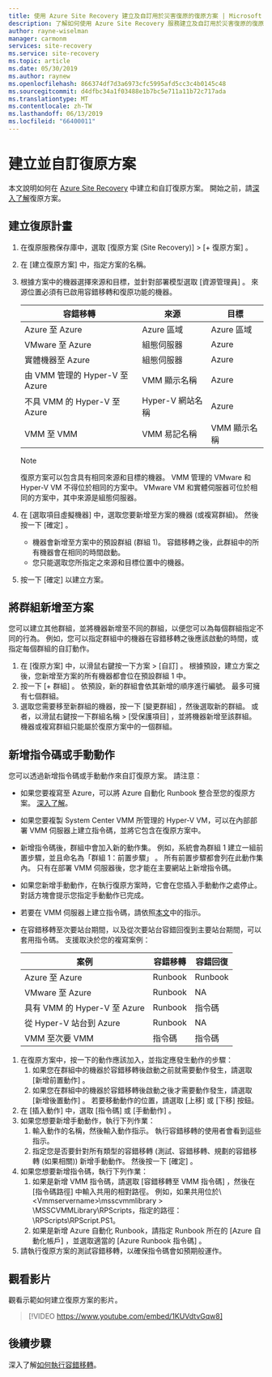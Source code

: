 ```yaml
---
title: 使用 Azure Site Recovery 建立及自訂用於災害復原的復原方案 | Microsoft Docs
description: 了解如何使用 Azure Site Recovery 服務建立及自訂用於災害復原的復原方案。
author: rayne-wiselman
manager: carmonm
services: site-recovery
ms.service: site-recovery
ms.topic: article
ms.date: 05/30/2019
ms.author: raynew
ms.openlocfilehash: 866374df7d3a6973cfc5995afd5cc3c4b0145c48
ms.sourcegitcommit: d4dfbc34a1f03488e1b7bc5e711a11b72c717ada
ms.translationtype: MT
ms.contentlocale: zh-TW
ms.lasthandoff: 06/13/2019
ms.locfileid: "66400011"
---
```

# <a name="create-and-customize-recovery-plans"></a>建立並自訂復原方案

本文說明如何在 [Azure Site Recovery](site-recovery-overview.md) 中建立和自訂復原方案。 開始之前，請[深入了解](recovery-plan-overview.md)復原方案。

## <a name="create-a-recovery-plan"></a>建立復原計畫

1. 在復原服務保存庫中，選取 [復原方案 (Site Recovery)]   > [+ 復原方案]  。
2. 在 [建立復原方案]  中，指定方案的名稱。
3. 根據方案中的機器選擇來源和目標，並針對部署模型選取 [資源管理員]  。 來源位置必須有已啟用容錯移轉和復原功能的機器。 

   **容錯移轉** | **來源** | **目標** 
   --- | --- | ---
   Azure 至 Azure | Azure 區域 |Azure 區域
   VMware 至 Azure | 組態伺服器 | Azure
   實體機器至 Azure | 組態伺服器 | Azure   
   由 VMM 管理的 Hyper-V 至 Azure  | VMM 顯示名稱 | Azure
   不具 VMM 的 Hyper-V 至 Azure | Hyper-V 網站名稱 | Azure
   VMM 至 VMM |VMM 易記名稱 | VMM 顯示名稱 

   > [!NOTE]
   > 復原方案可以包含具有相同來源和目標的機器。 VMM 管理的 VMware 和 Hyper-V VM 不得位於相同的方案中。 VMware VM 和實體伺服器可位於相同的方案中，其中來源是組態伺服器。

2. 在 [選取項目虛擬機器]  中，選取您要新增至方案的機器 (或複寫群組)。 然後按一下 [確定]  。
    - 機器會新增至方案中的預設群組 (群組 1)。 容錯移轉之後，此群組中的所有機器會在相同的時間啟動。
    - 您只能選取您所指定之來源和目標位置中的機器。 
1. 按一下 [確定]  以建立方案。

## <a name="add-a-group-to-a-plan"></a>將群組新增至方案

您可以建立其他群組，並將機器新增至不同的群組，以便您可以為每個群組指定不同的行為。 例如，您可以指定群組中的機器在容錯移轉之後應該啟動的時間，或指定每個群組的自訂動作。

1. 在 [復原方案]  中，以滑鼠右鍵按一下方案 > [自訂]  。 根據預設，建立方案之後，您新增至方案的所有機器都會位在預設群組 1 中。
2. 按一下 [+ 群組]  。 依預設，新的群組會依其新增的順序進行編號。 最多可擁有七個群組。
3. 選取您需要移至新群組的機器，按一下 [變更群組]  ，然後選取新的群組。 或者，以滑鼠右鍵按一下群組名稱 > [受保護項目]  ，並將機器新增至該群組。 機器或複寫群組只能屬於復原方案中的一個群組。


## <a name="add-a-script-or-manual-action"></a>新增指令碼或手動動作

您可以透過新增指令碼或手動動作來自訂復原方案。 請注意：

- 如果您要複寫至 Azure，可以將 Azure 自動化 Runbook 整合至您的復原方案。 [深入了解](site-recovery-runbook-automation.md)。
- 如果您要複製 System Center VMM 所管理的 Hyper-V VM，可以在內部部署 VMM 伺服器上建立指令碼，並將它包含在復原方案中。
- 新增指令碼後，群組中會加入新的動作集。 例如，系統會為群組 1 建立一組前置步驟，並且命名為「群組 1：前置步驟」  。 所有前置步驟都會列在此動作集內。 只有在部署 VMM 伺服器後，您才能在主要網站上新增指令碼。
- 如果您新增手動動作，在執行復原方案時，它會在您插入手動動作之處停止。 對話方塊會提示您指定手動動作已完成。
- 若要在 VMM 伺服器上建立指令碼，請依照[本文](hyper-v-vmm-recovery-script.md)中的指示。
- 在容錯移轉至次要站台期間，以及從次要站台容錯回復到主要站台期間，可以套用指令碼。 支援取決於您的複寫案例：
    
    **案例** | **容錯移轉** | **容錯回復**
    --- | --- | --- 
    Azure 至 Azure  | Runbook | Runbook
    VMware 至 Azure | Runbook | NA 
    具有 VMM 的 Hyper-V 至 Azure | Runbook | 指令碼
    從 Hyper-V 站台到 Azure | Runbook | NA
    VMM 至次要 VMM | 指令碼 | 指令碼

1. 在復原方案中，按一下的動作應該加入，並指定應發生動作的步驟：
    1. 如果您在群組中的機器於容錯移轉後啟動之前就需要動作發生，請選取 [新增前置動作]  。
    1. 如果您在群組中的機器於容錯移轉後啟動之後才需要動作發生，請選取 [新增後置動作]  。 若要移動動作的位置，請選取 [上移]  或 [下移]  按鈕。
2. 在 [插入動作]  中，選取 [指令碼]  或 [手動動作]  。
3. 如果您想要新增手動動作，執行下列作業：
    1. 輸入動作的名稱，然後輸入動作指示。 執行容錯移轉的使用者會看到這些指示。
    1. 指定您是否要針對所有類型的容錯移轉 (測試、容錯移轉、規劃的容錯移轉 (如果相關)) 新增手動動作。 然後按一下 [確定]  。
4. 如果您想要新增指令碼，執行下列作業：
    1. 如果是新增 VMM 指令碼，請選取 [容錯移轉至 VMM 指令碼]  ，然後在 [指令碼路徑]  中輸入共用的相對路徑。 例如，如果共用位於\\ \<Vmmservername>\msscvmmlibrary > \MSSCVMMLibrary\RPScripts，指定的路徑： \RPScripts\RPScript.PS1。
    1. 如果是新增 Azure 自動化 Runbook，請指定 Runbook 所在的 [Azure 自動化帳戶]  ，並選取適當的 [Azure Runbook 指令碼]  。
5. 請執行復原方案的測試容錯移轉，以確保指令碼會如預期般運作。

## <a name="watch-a-video"></a>觀看影片

觀看示範如何建立復原方案的影片。


> [!VIDEO https://www.youtube.com/embed/1KUVdtvGqw8]

## <a name="next-steps"></a>後續步驟

深入了解[如何執行容錯移轉](site-recovery-failover.md)。  

    
